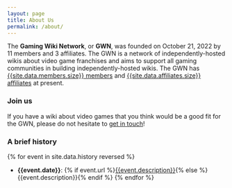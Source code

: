 ```yaml
---
layout: page
title: About Us
permalink: /about/
---
```


The **Gaming Wiki Network**, or **GWN**, was founded on October 21, 2022 by 11 members and 3 affiliates. The GWN is a network of independently-hosted wikis about video game franchises and aims to support all gaming communities in building independently-hosted wikis. The GWN has [{{site.data.members.size}} members]({{site.baseurl}}/members) and [{{site.data.affiliates.size}} affiliates]({{site.baseurl}}/affiliates) at present.

### Join us

If you have a wiki about video games that you think would be a good fit for the GWN, please do not hesitate to [get in touch]({{site.baseurl}}/join)!

### A brief history

{% for event in site.data.history reversed %}
- **{{event.date}}**: {% if event.url %}[{{event.description}}]({{event.url}}){% else %}{{event.description}}{% endif %}
{% endfor %}
